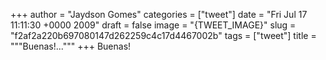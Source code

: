 
+++
author = "Jaydson Gomes"
categories = ["tweet"]
date = "Fri Jul 17 11:11:30 +0000 2009"
draft = false
image = "{TWEET_IMAGE}"
slug = "f2af2a220b697080147d262259c4c17d4467002b"
tags = ["tweet"]
title = """Buenas!..."""
+++
Buenas!
